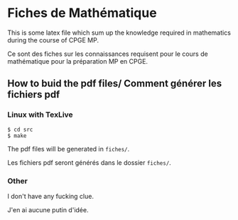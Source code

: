 # Fiches de Mathématique

This is some latex file which sum up the knowledge required in mathematics
during the course of CPGE MP.

Ce sont des fiches sur les connaissances requisent pour le cours de
mathématique pour la préparation MP en CPGE.

## How to buid the pdf files/ Comment générer les fichiers pdf

### Linux with TexLive

	$ cd src
	$ make

The pdf files will be generated in `fiches/`.

Les fichiers pdf seront générés dans le dossier `fiches/`.

### Other

I don't have any fucking clue.

J'en ai aucune putin d'idée.
